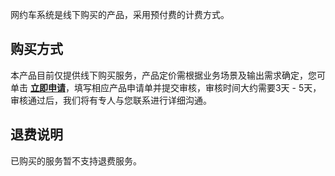 网约车系统是线下购买的产品，采用预付费的计费方式。

## 购买方式
本产品目前仅提供线下购买服务，产品定价需根据业务场景及输出需求确定，您可单击 [**立即申请**](https://cloud.tencent.com/apply/p/gr50gv2tnwg)，填写相应产品申请单并提交审核，审核时间大约需要3天 - 5天，审核通过后，我们将有专人与您联系进行详细沟通。

## 退费说明
已购买的服务暂不支持退费服务。
